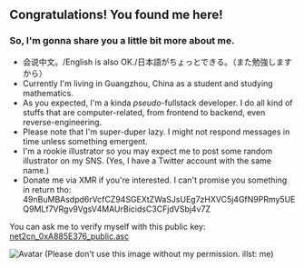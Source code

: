 ## Congratulations! You found me here!

### So, I'm gonna share you a little bit more about me.

- 会说中文。/English is also OK./日本語がちょっとできる。（また勉強しますから）
- Currently I'm living in Guangzhou, China as a student and studying mathematics.
- As you expected, I'm a kinda *pseudo*-fullstack developer. I do all kind of stuffs that are computer-related, from frontend to backend, even reverse-engineering.
- Please note that I'm super-duper lazy. I might not respond messages in time unless something emergent.
- I'm a rookie illustrator so you may expect me to post some random illustrator on my SNS. (Yes, I have a Twitter account with the same name.)
- Donate me via XMR if you're interested. I can't promise you something in return tho: 49nBuMBAsdpd6rVcfCZ94SGEXtZWaSJsUEg7zHXVC5j4GfN9PRmy5UEQ9MLf7VRgv9VgsV4MAUrBicidsC3CFjdVSbj4v7Z

You can ask me to verify myself with this public key: [net2cn_0xA885E376_public.asc](net2cn_0xA885E376_public.asc)

![Avatar](https://user-images.githubusercontent.com/6072596/138667694-5b3e50cb-08c7-468b-81fa-979d325422aa.png)
(Please don't use this image without my permission. illst: me)

